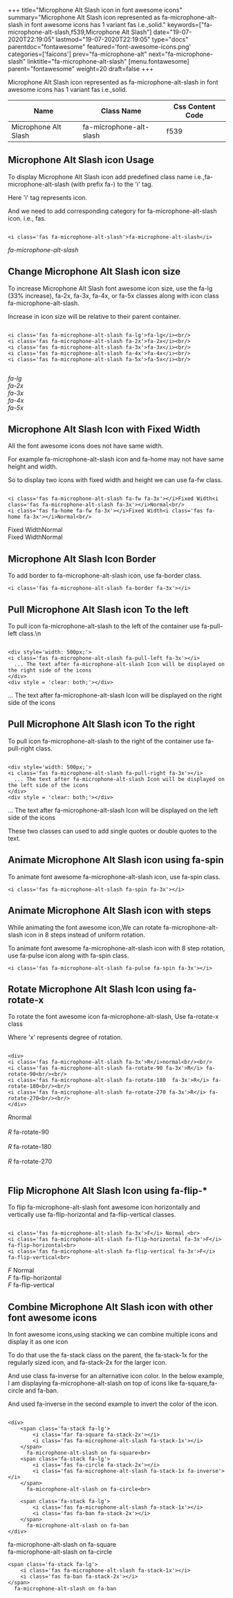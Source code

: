 +++
title="Microphone Alt Slash icon in font awesome icons"
summary="Microphone Alt Slash icon represented as fa-microphone-alt-slash in font awesome icons has 1 variant fas i.e.,solid."
keywords=["fa-microphone-alt-slash,f539,Microphone Alt Slash"]
date="19-07-2020T22:19:05"
lastmod="19-07-2020T22:19:05"
type="docs"
parentdoc="fontawesome"
featured='font-awesome-icons.png'
categories=['faicons']
prev="fa-microphone-alt"
next="fa-microphone-slash"
linktitle="fa-microphone-alt-slash"
[menu.fontawesome]
parent="fontawesome"
weight=20
draft=false
+++


Microphone Alt Slash icon represented as fa-microphone-alt-slash in font awesome icons has 1 variant fas i.e.,solid.

<div class='table-responsive'><table class='table'><thead><tr><th>Name</th><th>Class Name</th><th>Css Content Code</th></tr></thead><tbody><tr><td>Microphone Alt Slash</td><td>fa-microphone-alt-slash</td><td>f539</td></tr></tbody></table></div>



## Microphone Alt Slash icon Usage

To display Microphone Alt Slash icon add predefined class name i.e.,fa-microphone-alt-slash (with prefix fa-) to the 'i' tag.

Here 'i' tag represents icon.

And we need to add corresponding category for fa-microphone-alt-slash icon. i.e., fas.


```

<i class='fas fa-microphone-alt-slash'>fa-microphone-alt-slash</i>
```

<i class='fas fa-microphone-alt-slash'>fa-microphone-alt-slash</i>




## Change Microphone Alt Slash icon size
To increase Microphone Alt Slash font awesome icon size, use the fa-lg (33% increase), fa-2x, fa-3x, fa-4x, or fa-5x classes along with icon class fa-microphone-alt-slash.

Increase in icon size will be relative to their parent container. 

```

<i class='fas fa-microphone-alt-slash fa-lg'>fa-lg</i><br/>
<i class='fas fa-microphone-alt-slash fa-2x'>fa-2x</i><br/>
<i class='fas fa-microphone-alt-slash fa-3x'>fa-3x</i><br/>
<i class='fas fa-microphone-alt-slash fa-4x'>fa-4x</i><br/>
<i class='fas fa-microphone-alt-slash fa-5x'>fa-5x</i><br/>
            
```

<i class='fas fa-microphone-alt-slash fa-lg'>fa-lg</i><br/>
<i class='fas fa-microphone-alt-slash fa-2x'>fa-2x</i><br/>
<i class='fas fa-microphone-alt-slash fa-3x'>fa-3x</i><br/>
<i class='fas fa-microphone-alt-slash fa-4x'>fa-4x</i><br/>
<i class='fas fa-microphone-alt-slash fa-5x'>fa-5x</i><br/>
            



## Microphone Alt Slash Icon with Fixed Width 

All the font awesome icons does not have same width.

For example fa-microphone-alt-slash icon and fa-home may not have same height and width.

So to display two icons with fixed width and height we can use fa-fw class.


```

<i class='fas fa-microphone-alt-slash fa-fw fa-3x'></i>Fixed Width<i class='fas fa-microphone-alt-slash fa-3x'></i>Normal<br/>
<i class='fas fa-home fa-fw fa-3x'></i>Fixed Width<i class='fas fa-home fa-3x'></i>Normal<br/>
```

<i class='fas fa-microphone-alt-slash fa-fw fa-3x'></i>Fixed Width<i class='fas fa-microphone-alt-slash fa-3x'></i>Normal<br/>
<i class='fas fa-home fa-fw fa-3x'></i>Fixed Width<i class='fas fa-home fa-3x'></i>Normal<br/>



## Microphone Alt Slash Icon Border 

To add border to fa-microphone-alt-slash icon, use fa-border class.


```
<i class='fas fa-microphone-alt-slash fa-border fa-3x'></i>

```
<i class='fas fa-microphone-alt-slash fa-border fa-3x'></i>





## Pull Microphone Alt Slash icon To the left

To pull icon fa-microphone-alt-slash to the left of the container use fa-pull-left class.\n

```

<div style='width: 500px;'>
<i class='fas fa-microphone-alt-slash fa-pull-left fa-3x'></i>
  ... The text after fa-microphone-alt-slash Icon will be displayed on the right side of the icons
</div>
<div style = 'clear: both;'></div>
```

<div style='width: 500px;'>
<i class='fas fa-microphone-alt-slash fa-pull-left fa-3x'></i>
  ... The text after fa-microphone-alt-slash Icon will be displayed on the right side of the icons
</div>
<div style = 'clear: both;'></div>




## Pull Microphone Alt Slash icon To the right
To pull icon fa-microphone-alt-slash to the right of the container use fa-pull-right class.

```

<div style='width: 500px;'>
<i class='fas fa-microphone-alt-slash fa-pull-right fa-3x'></i>
  ... The text after fa-microphone-alt-slash Icon will be displayed on the left side of the icons
</div>
<div style = 'clear: both;'></div>
```

<div style='width: 500px;'>
<i class='fas fa-microphone-alt-slash fa-pull-right fa-3x'></i>
  ... The text after fa-microphone-alt-slash Icon will be displayed on the left side of the icons
</div>
<div style = 'clear: both;'></div>

These two classes can used to add single quotes or double quotes to the text.


## Animate Microphone Alt Slash icon using fa-spin
To animate font awesome fa-microphone-alt-slash icon, use fa-spin class.

```
<i class='fas fa-microphone-alt-slash fa-spin fa-3x'></i>
```
<i class='fas fa-microphone-alt-slash fa-spin fa-3x'></i>




## Animate Microphone Alt Slash icon with steps
While animating the font awesome icon,We can rotate fa-microphone-alt-slash icon in 8 steps instead of uniform rotation.

To animate font awesome fa-microphone-alt-slash icon with 8 step rotation, use fa-pulse icon along with fa-spin class.


```
<i class='fas fa-microphone-alt-slash fa-pulse fa-spin fa-3x'></i>

```
<i class='fas fa-microphone-alt-slash fa-pulse fa-spin fa-3x'></i>





## Rotate Microphone Alt Slash Icon using fa-rotate-x
To rotate the font awesome icon fa-microphone-alt-slash, Use fa-rotate-x class

Where 'x' represents degree of rotation.


```

<div>
<i class='fas fa-microphone-alt-slash fa-3x'>R</i>normal<br/><br/>
<i class='fas fa-microphone-alt-slash fa-rotate-90 fa-3x'>R</i> fa-rotate-90<br/><br/> 
<i class='fas fa-microphone-alt-slash fa-rotate-180  fa-3x'>R</i> fa-rotate-180<br/><br/> 
<i class='fas fa-microphone-alt-slash fa-rotate-270 fa-3x'>R</i> fa-rotate-270<br/><br/>
</div>
```

<div>
<i class='fas fa-microphone-alt-slash fa-3x'>R</i>normal<br/><br/>
<i class='fas fa-microphone-alt-slash fa-rotate-90 fa-3x'>R</i> fa-rotate-90<br/><br/> 
<i class='fas fa-microphone-alt-slash fa-rotate-180  fa-3x'>R</i> fa-rotate-180<br/><br/> 
<i class='fas fa-microphone-alt-slash fa-rotate-270 fa-3x'>R</i> fa-rotate-270<br/><br/>
</div>




## Flip Microphone Alt Slash Icon using fa-flip-*
To flip fa-microphone-alt-slash font awesome icon horizontally and vertically use fa-flip-horizontal and fa-flip-vertical classes. 

```

<i class='fas fa-microphone-alt-slash fa-3x'>F</i> Normal <br>
<i class='fas fa-microphone-alt-slash fa-flip-horizontal fa-3x'>F</i> fa-flip-horizontal<br>
<i class='fas fa-microphone-alt-slash fa-flip-vertical fa-3x'>F</i> fa-flip-vertical<br>
```

<i class='fas fa-microphone-alt-slash fa-3x'>F</i> Normal <br>
<i class='fas fa-microphone-alt-slash fa-flip-horizontal fa-3x'>F</i> fa-flip-horizontal<br>
<i class='fas fa-microphone-alt-slash fa-flip-vertical fa-3x'>F</i> fa-flip-vertical<br>




## Combine Microphone Alt Slash icon with other font awesome icons
In font awesome icons,using stacking we can combine multiple icons and display it as one icon 

To do that use the fa-stack class on the parent, the fa-stack-1x for the regularly sized icon, and fa-stack-2x for the larger icon.

And use class fa-inverse for an alternative icon color. 
In the below example, I am displaying fa-microphone-alt-slash on top of icons like fa-square,fa-circle and fa-ban.

And used fa-inverse in the second example to invert the color of the icon.

```

<div>
    <span class='fa-stack fa-lg'>
        <i class='far fa-square fa-stack-2x'></i>
        <i class='fas fa-microphone-alt-slash fa-stack-1x'></i>
    </span>
      fa-microphone-alt-slash on fa-square<br>
    <span class='fa-stack fa-lg'>
        <i class='fas fa-circle fa-stack-2x'></i>
        <i class='fas fa-microphone-alt-slash fa-stack-1x fa-inverse'></i>
    </span>
      fa-microphone-alt-slash on fa-circle<br>

    <span class='fa-stack fa-lg'>
        <i class='fas fa-microphone-alt-slash fa-stack-1x'></i>
        <i class='fas fa-ban fa-stack-2x'></i>
    </span>
      fa-microphone-alt-slash on fa-ban
</div>
```

<div>
    <span class='fa-stack fa-lg'>
        <i class='far fa-square fa-stack-2x'></i>
        <i class='fas fa-microphone-alt-slash fa-stack-1x'></i>
    </span>
      fa-microphone-alt-slash on fa-square<br>
    <span class='fa-stack fa-lg'>
        <i class='fas fa-circle fa-stack-2x'></i>
        <i class='fas fa-microphone-alt-slash fa-stack-1x fa-inverse'></i>
    </span>
      fa-microphone-alt-slash on fa-circle<br>

    <span class='fa-stack fa-lg'>
        <i class='fas fa-microphone-alt-slash fa-stack-1x'></i>
        <i class='fas fa-ban fa-stack-2x'></i>
    </span>
      fa-microphone-alt-slash on fa-ban
</div>






